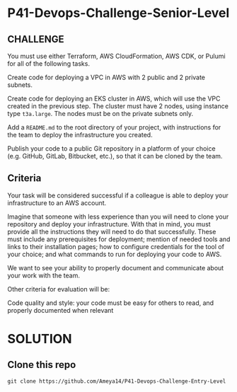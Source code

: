 # P41-Devops-Challenge-Senior-Level

## CHALLENGE

You must use either Terraform, AWS CloudFormation, AWS CDK, or Pulumi for all of the following tasks.

Create code for deploying a VPC in AWS with 2 public and 2 private subnets.

Create code for deploying an EKS cluster in AWS, which will use the VPC created in the previous step. The cluster must have 2 nodes, using instance type ```t3a.large```. The nodes must be on the private subnets only.

Add a ```README.md``` to the root directory of your project, with instructions for the team to deploy the infrastructure you created.

Publish your code to a public Git repository in a platform of your choice (e.g. GitHub, GitLab, Bitbucket, etc.), so that it can be cloned by the team.


## Criteria


Your task will be considered successful if a colleague is able to deploy your infrastructure to an AWS account.

Imagine that someone with less experience than you will need to clone your repository and deploy your infrastructure. With that in mind, you must provide all the instructions they will need to do that successfully. These must include any prerequisites for deployment; mention of needed tools and links to their installation pages; how to configure credentials for the tool of your choice; and what commands to run for deploying your code to AWS.

We want to see your ability to properly document and communicate about your work with the team.

Other criteria for evaluation will be:

Code quality and style: your code must be easy for others to read, and properly documented when relevant



# SOLUTION

## Clone this repo

``` shell
git clone https://github.com/Ameya14/P41-Devops-Challenge-Entry-Level
```
